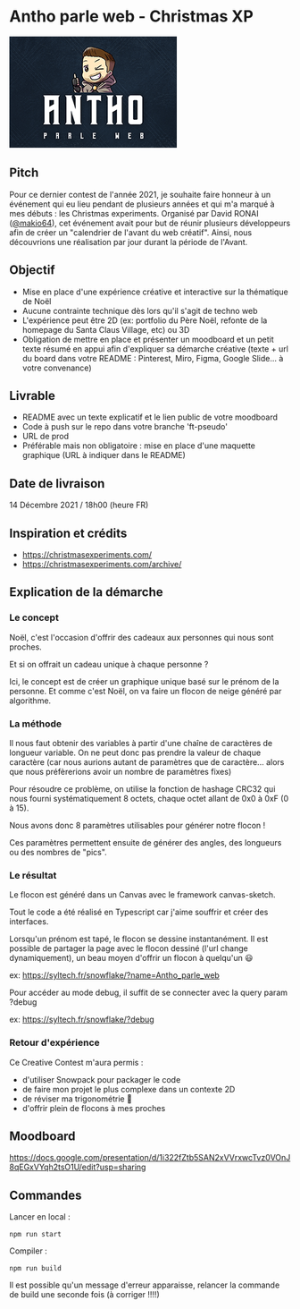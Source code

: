 # Antho parle web - Christmas XP

![APW for Three.js](apw.png)

## Pitch
Pour ce dernier contest de l'année 2021, je souhaite faire honneur à un événement qui eu lieu pendant de plusieurs années et qui m'a marqué à mes débuts : les Christmas experiments.
Organisé par David RONAI ([@makio64](https://twitter.com/makio64)), cet événement avait pour but de réunir plusieurs développeurs afin de créer un "calendrier de l'avant du web créatif". Ainsi, nous découvrions une réalisation par jour durant la période de l'Avant.
## Objectif
- Mise en place d'une expérience créative et interactive sur la thématique de Noël
- Aucune contrainte technique dès lors qu'il s'agit de techno web
- L'expérience peut être 2D (ex: portfolio du Père Noël, refonte de la homepage du Santa Claus Village, etc) ou 3D
- Obligation de mettre en place et présenter un moodboard et un petit texte résumé en appui afin d'expliquer sa démarche créative (texte + url du board dans votre README : Pinterest, Miro, Figma, Google Slide... à votre convenance)

## Livrable
- README avec un texte explicatif et le lien public de votre moodboard
- Code à push sur le repo dans votre branche 'ft-pseudo'
- URL de prod
- Préférable mais non obligatoire : mise en place d'une maquette graphique (URL à indiquer dans le README)

## Date de livraison
14 Décembre 2021 / 18h00 (heure FR)

## Inspiration et crédits

- https://christmasexperiments.com/
- https://christmasexperiments.com/archive/



## Explication de la démarche

### Le concept 
Noël, c'est l'occasion d'offrir des cadeaux aux personnes qui nous sont proches.

Et si on offrait un cadeau unique à chaque personne ?

Ici, le concept est de créer un graphique unique basé sur le prénom de la personne. Et comme c'est Noël, on va faire un flocon de neige généré par algorithme.

### La méthode

Il nous faut obtenir des variables à partir d'une chaîne de caractères de longueur variable. On ne peut donc pas prendre la valeur de chaque caractère (car nous aurions autant de paramètres que de caractère... alors que nous préfèrerions avoir un nombre de paramètres fixes)

Pour résoudre ce problème, on utilise la fonction de hashage CRC32 qui nous fourni systématiquement 8 octets, chaque octet allant de 0x0 à 0xF (0 à 15).

Nous avons donc 8 paramètres utilisables pour générer notre flocon !

Ces paramètres permettent ensuite de générer des angles, des longueurs ou des nombres de "pics".

### Le résultat

Le flocon est généré dans un Canvas avec le framework canvas-sketch.

Tout le code a été réalisé en Typescript car j'aime souffrir et créer des interfaces.

Lorsqu'un prénom est tapé, le flocon se dessine instantanément. Il est possible de partager la page avec le flocon dessiné (l'url change dynamiquement), un beau moyen d'offrir un flocon à quelqu'un 😃

ex: https://syltech.fr/snowflake/?name=Antho_parle_web

Pour accéder au mode debug, il suffit de se connecter avec la query param ?debug

ex: https://syltech.fr/snowflake/?debug

### Retour d'expérience

Ce Creative Contest m'aura permis :
- d'utiliser Snowpack pour packager le code
- de faire mon projet le plus complexe dans un contexte 2D
- de réviser ma trigonométrie 📐
- d'offrir plein de flocons à mes proches

## Moodboard 

https://docs.google.com/presentation/d/1i322fZtb5SAN2xVVrxwcTvz0VOnJ8qEGxVYqh2tsO1U/edit?usp=sharing


## Commandes

Lancer en local : 

```
npm run start
```


Compiler :

```
npm run build
```

Il est possible qu'un message d'erreur apparaisse, relancer la commande de build une seconde fois (à corriger !!!!)